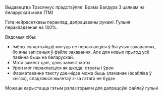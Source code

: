 Выдавецтва Трасянкус прадстаўляе: Брама Балдура 3 цалкам на беларускай мове (ТМ)

Гэта нейрасеткавы пераклад, дапрацаваны рукамі. Гульня перакладзеная на 100%.

Вядомыя хібы:
- Імёны супартыйцаў могуць не перакласціся ў бягучых захаваннях, бо яны запісаныя ў файле захавання. Але для новых прыгод усё павінна быць на беларускай.
- Мэта замест цэлі, цэль замест мэты
- Урон мог перакласціся як шкода, страты і ўрон
- Фарматаванне тэксту дзе-нідзе можа быць зламанае (асабліва ў кнігах), спадзяюся вылетаў з-за гэтага не будзе

Можаце карыстацца гэтым рэпазіторыям для дапрацоўкі файлаў гульні
